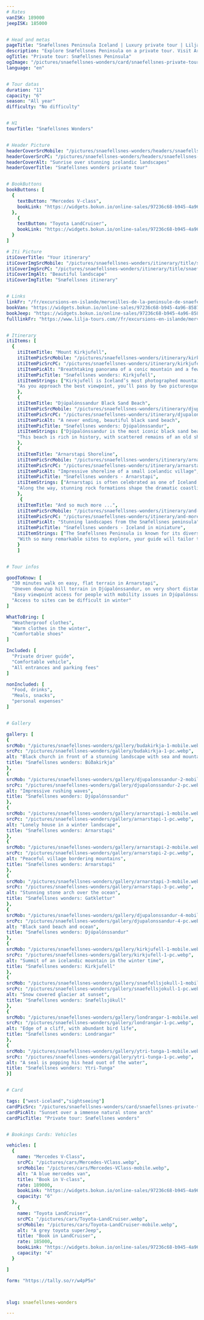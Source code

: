 ```yaml
---
# Rates
vanISK: 189000
jeepISK: 185000


# Head and metas
pageTitle: "Snæfellsnes Peninsula Iceland | Luxury private tour | Lilja Tours"
description: "Explore Snæfellsnes Peninsula on a private tour. Visit Arnarstapi, Kirkjufell, and Djúpalónssandur. Book your Icelandic adventure with us."
ogTitle: "Private tour: Snæfellsnes Peninsula"
ogImage: "/pictures/snaefellsnes-wonders/card/snaefellsnes-private-tour.webp"
language: "en"


# Tour datas
duration: "11"
capacity: "6"
season: "All year"
difficulty: "No difficulty"


# H1
tourTitle: "Snæfellsnes Wonders"


# Header Picture
headerCoverSrcMobile: "/pictures/snaefellsnes-wonders/headers/snaefellsnes-mobile.webp"
headerCoverSrcPC: "/pictures/snaefellsnes-wonders/headers/snaefellsnes-pc.webp"
headerCoverAlt: "Sunrise over stunning icelandic landscapes"
headerCoverTitle: "Snæfellsnes wonders private tour"


# BookButtons
bookButtons: [
  {
    textButton: "Mercedes V-class",
    bookLink: "https://widgets.bokun.io/online-sales/97236c68-b945-4a96-8587-660bdc4c45fd/experience-calendar/753699"
  },
    {
    textButton: "Toyota LandCruiser",
    bookLink: "https://widgets.bokun.io/online-sales/97236c68-b945-4a96-8587-660bdc4c45fd/experience-calendar/753700"
  }
]

# Iti Picture
itiCoverTitle: "Your itinerary"
itiCoverImgSrcMobile: "/pictures/snaefellsnes-wonders/itinerary/title/snaefellsnes-mobile.webp"
itiCoverImgSrcPC: "/pictures/snaefellsnes-wonders/itinerary/title/snaefellsnes-pc.webp"
itiCoverImgAlt: "Beautiful landscape"
itiCoverImgTitle: "Snæfellsnes itinerary"


# Links
linkFr: "/fr/excursions-en-islande/merveilles-de-la-peninsule-de-snaefellsnes"
bookVan: "https://widgets.bokun.io/online-sales/97236c68-b945-4a96-8587-660bdc4c45fd/experience-calendar/753699"
bookJeep: "https://widgets.bokun.io/online-sales/97236c68-b945-4a96-8587-660bdc4c45fd/experience-calendar/753700"
fulllinkFr: "https://www.lilja-tours.com//fr/excursions-en-islande/merveilles-de-la-peninsule-de-snaefellsnes"


# Itinerary
itiItems: [
  { 
    itiItemTitle: "Mount Kirkjufell",
    itiItemPicSrcMobile: "/pictures/snaefellsnes-wonders/itinerary/kirkjufell-mobile.webp",
    itiItemPicSrcPC: "/pictures/snaefellsnes-wonders/itinerary/kirkjufell-pc.webp",
    itiItemPicAlt: "Breathtaking panorama of a conic mountain and a few waterfalls",
    itiItemPicTitle: "Snæfellsnes wonders: Kirkjufell",
    itiItemStrings: ["Kirkjufell is Iceland’s most photographed mountain, standing majestically on the Snæfellsnes Peninsula. Its striking conical shape has made it a popular landmark among tourists and locals alike. Its global fame skyrocketed after being featured in Game of Thrones, attracting even more visitors eager to capture its iconic silhouette.",
    "As you approach the best viewpoint, you’ll pass by two picturesque waterfalls, known as Kirkjufellsfoss. The combination of cascading water and the mountain’s dramatic backdrop creates a truly mesmerizing scene, perfect for photography and sightseeing."]
    },
    {
    itiItemTitle: "Djúpalónssandur Black Sand Beach",
    itiItemPicSrcMobile: "/pictures/snaefellsnes-wonders/itinerary/djupalonssandur-mobile.webp",
    itiItemPicSrcPC: "/pictures/snaefellsnes-wonders/itinerary/djupalonssandur-pc.webp",
    itiItemPicAlt: "A never ending, beautiful black sand beach",
    itiItemPicTitle: "Snæfellsnes wonders: Djúpalónssandur",
    itiItemStrings: ["Djúpalónssandur is the most iconic black sand beach on the Snæfellsnes Peninsula, located within Snæfellsnesjökull National Park. Positioned at the edge of an expansive lava field from the nearby volcano, its rugged landscape showcases unique rock formations shaped by centuries of erosion.",
    "This beach is rich in history, with scattered remains of an old shipwreck adding a haunting yet fascinating touch. Visitors can also find heavy stones once used to test the strength of aspiring fishermen. Djúpalónssandur beautifully combines natural wonder and cultural heritage."]
    },
    {
    itiItemTitle: "Arnarstapi Shoreline",
    itiItemPicSrcMobile: "/pictures/snaefellsnes-wonders/itinerary/arnarstapi-mobile.webp",
    itiItemPicSrcPC: "/pictures/snaefellsnes-wonders/itinerary/arnarstapi-pc.webp",
    itiItemPicAlt: "Impressive shoreline of a small icelandic village",
    itiItemPicTitle: "Snæfellsnes wonders - Arnarstapi",
    itiItemStrings: ["Arnarstapi is often celebrated as one of Iceland’s most picturesque villages, known for its uniquely rugged shoreline. Starting from the harbor, visitors can admire panoramic views of mountains stretching over the ocean. A scenic walk leads to the statue of Bárður, the legendary first settler of the Snæfellsnes Peninsula.",
    "Along the way, stunning rock formations shape the dramatic coastline, making it a paradise for photographers. In summer, Arnarstapi comes alive with vibrant birdlife, adding a magical touch to its already breathtaking landscape."]
    },
     {
    itiItemTitle: "And so much more ...",
    itiItemPicSrcMobile: "/pictures/snaefellsnes-wonders/itinerary/and-more-mobile.webp",
    itiItemPicSrcPC: "/pictures/snaefellsnes-wonders/itinerary/and-more-pc.webp",
    itiItemPicAlt: "Stunning landscapes from the Snæfellsnes peninsula",
    itiItemPicTitle: "Snæfellsnes wonders - Iceland in miniature",
    itiItemStrings: ["The Snæfellsnes Peninsula is known for its diverse landscapes and breathtaking natural wonders. From majestic cliffs to serene beaches, this region has something for everyone. To enhance your experience, the next two stops on the tour are left to your guide’s expertise. He/She may choose the panoramic viewpoint over Lóndrangar, the cascading waterfall of Bjarnafoss, the ancient Saxhóll crater, or the playful seals at Ytri-Tunga.",
    "With so many remarkable sites to explore, your guide will tailor the journey to leave you in awe of Iceland's stunning beauty."]
    }
    ]


# Tour infos

goodToKnow: [
  "30 minutes walk on easy, flat terrain in Arnarstapi", 
  "Uneven down/up hill terrain in Djúpalónssandur, on very short distance",
  "Easy viewpoint access for people with mobility issues in Djúpalónssandur",
  "Access to sites can be difficult in winter"
]

WhatToBring: [
  "Weatherproof clothes", 
  "Warm clothes in the winter", 
  "Comfortable shoes"
]

Included: [
  "Private driver guide",
  "Comfortable vehicle",
  "All entrances and parking fees"
]

nonIncluded: [
  "Food, drinks", 
  "Meals, snacks", 
  "personal expenses"
]


# Gallery

gallery: [
{
srcMob: "/pictures/snaefellsnes-wonders/gallery/budakirkja-1-mobile.webp",
srcPc: "/pictures/snaefellsnes-wonders/gallery/budakirkja-1-pc.webp",
alt: "Black church in front of a stunning landscape with sea and mountains",
title: "Snæfellsnes wonders: Búðakirkja"
},    
{
srcMob: "/pictures/snaefellsnes-wonders/gallery/djupalonssandur-2-mobile.webp",
srcPc: "/pictures/snaefellsnes-wonders/gallery/djupalonssandur-2-pc.webp",
alt: "Impressive rushing waves",
title: "Snæfellsnes wonders: Djúpalónssandur"
},    
{
srcMob: "/pictures/snaefellsnes-wonders/gallery/arnarstapi-1-mobile.webp",
srcPc: "/pictures/snaefellsnes-wonders/gallery/arnarstapi-1-pc.webp",
alt: "Lonely house in a winter landscape",
title: "Snæfellsnes wonders: Arnarstapi"
},  
{
srcMob: "/pictures/snaefellsnes-wonders/gallery/arnarstapi-2-mobile.webp",
srcPc: "/pictures/snaefellsnes-wonders/gallery/arnarstapi-2-pc.webp",
alt: "Peaceful village bordering mountains",
title: "Snæfellsnes wonders: Arnarstapi"
},  
{
srcMob: "/pictures/snaefellsnes-wonders/gallery/arnarstapi-3-mobile.webp",
srcPc: "/pictures/snaefellsnes-wonders/gallery/arnarstapi-3-pc.webp",
alt: "Stunning stone arch over the ocean",
title: "Snæfellsnes wonders: Gatklettur"
},   
{
srcMob: "/pictures/snaefellsnes-wonders/gallery/djupalonssandur-4-mobile.webp",
srcPc: "/pictures/snaefellsnes-wonders/gallery/djupalonssandur-4-pc.webp",
alt: "Black sand beach and ocean",
title: "Snæfellsnes wonders: Djúpalónssandur"
},    
{
srcMob: "/pictures/snaefellsnes-wonders/gallery/kirkjufell-1-mobile.webp",
srcPc: "/pictures/snaefellsnes-wonders/gallery/kirkjufell-1-pc.webp",
alt: "Summit of an icelandic mountain in the winter time",
title: "Snæfellsnes wonders: Kirkjufell"
},  
{
srcMob: "/pictures/snaefellsnes-wonders/gallery/snaefellsjokull-1-mobile.webp",
srcPc: "/pictures/snaefellsnes-wonders/gallery/snaefellsjokull-1-pc.webp",
alt: "Snow covered glacier at sunset",
title: "Snæfellsnes wonders: Snæfellsjökull"
},  
{
srcMob: "/pictures/snaefellsnes-wonders/gallery/londrangar-1-mobile.webp",
srcPc: "/pictures/snaefellsnes-wonders/gallery/londrangar-1-pc.webp",
alt: "Edge of a cliff, with abundant bird life",
title: "Snæfellsnes wonders: Londrangar"
},  
{
srcMob: "/pictures/snaefellsnes-wonders/gallery/ytri-tunga-1-mobile.webp",
srcPc: "/pictures/snaefellsnes-wonders/gallery/ytri-tunga-1-pc.webp",
alt: "A seal is popping his head ouot of the water",
title: "Snæfellsnes wonders: Ytri-Tunga"
}]


# Card

tags: ["west-iceland","sightseeing"]
cardPicSrc: "/pictures/snaefellsnes-wonders/card/snaefellsnes-private-tour.webp"
cardPicAlt: "Sunset over a immense natural stone arch"
cardPicTitle: "Private tour: Snæfellsnes wonders"


# Bookings Cards: Vehicles

vehicles: [
  {
    name: "Mercedes V-Class",
    srcPC: "/pictures/cars/Mercedes-VClass.webp",
    srcMobile: "/pictures/cars/Mercedes-VClass-mobile.webp",
    alt: "A blue mercedes van",
    title: "Book in V-class",
    rate: 189000,
    bookLink: "https://widgets.bokun.io/online-sales/97236c68-b945-4a96-8587-660bdc4c45fd/experience-calendar/753699",
    capacity: "6"
  },
    {
    name: "Toyota LandCruiser",
    srcPC: "/pictures/cars/Toyota-LandCruiser.webp",
    srcMobile: "/pictures/cars/Toyota-LandCruiser-mobile.webp",
    alt: "A grey toyota superJeep",
    title: "Book in LandCruiser",
    rate: 185000,
    bookLink: "https://widgets.bokun.io/online-sales/97236c68-b945-4a96-8587-660bdc4c45fd/experience-calendar/753700",
    capacity: "4"
  }

]

form: "https://tally.so/r/w4pP5o"



slug: snaefellsnes-wonders

---
```

